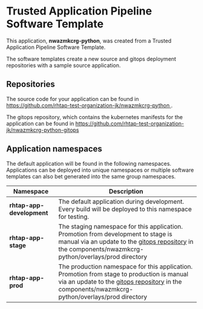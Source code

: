 # Trusted Application Pipeline Software Template

This application, **nwazmkcrg-python**, was created from a Trusted Application Pipeline Software Template.

The software templates create a new source and gitops deployment repositories with a sample source application. 

## Repositories

The source code for your application can be found in [https://github.com/rhtap-test-organization-jk/nwazmkcrg-python ](https://github.com/rhtap-test-organization-jk/nwazmkcrg-python ).
 
The gitops repository, which contains the kubernetes manifests for the application can be found in 
[https://github.com/rhtap-test-organization-jk/nwazmkcrg-python-gitops ](https://github.com/rhtap-test-organization-jk/nwazmkcrg-python-gitops ) 

## Application namespaces 

The default application will be found in the following namespaces. Applications can be deployed into unique namespaces or multiple software templates can also bet generated into the same group namespaces.  

|  Namespace   |  Description   |  
| -------- | -------- |   
| **rhtap-app-development** | The default application during development. Every build will be deployed to this namespace for testing. | 
| **rhtap-app-stage** | The staging namespace for this application. Promotion from development to stage is manual via an update to the [gitops repository](https://github.com/rhtap-test-organization-jk/nwazmkcrg-python-gitops ) in the components/nwazmkcrg-python/overlays/prod directory |  
| **rhtap-app-prod** | The production namespace for this application. Promotion from stage to production is manual via an update to the [gitops repository](https://github.com/rhtap-test-organization-jk/nwazmkcrg-python-gitops ) in the components/nwazmkcrg-python/overlays/prod directory | 